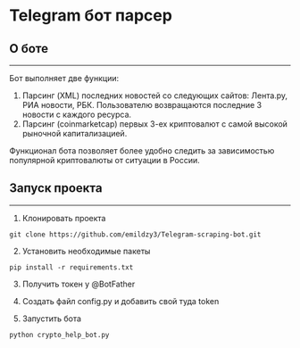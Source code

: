 # Telegram бот парсер 

## О боте 
___
Бот выполняет две функции: 
1. Парсинг (XML) последних новостей со следующих сайтов: Лента.ру, РИА новости, РБК. Пользователю возвращаются последние 3 новости с каждого ресурса. 
2. Парсинг (coinmarketcap) первых 3-ех криптовалют с самой высокой рыночной капитализацией. 

Функционал бота позволяет более удобно следить за зависимостью популярной криптовалюты от ситуации в России. 

## Запуск проекта 
___
1. Клонировать проекта

```
git clone https://github.com/emildzy3/Telegram-scraping-bot.git
```

2. Установить необходимые пакеты 
```
pip install -r requirements.txt
```
3. Получить токен у @BotFather

4. Создать файл config.py и добавить свой туда token

5. Запустить бота 
```
python crypto_help_bot.py
```




